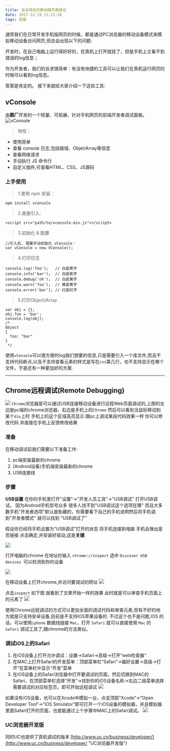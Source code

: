 ```yaml
---
title: 谈谈现在的移动端页面调试
date: 2017-12-19 11:21:26
tags: 前端
---
```



通常我们在日常开发手机版网页的时候，都是通过PC浏览器的移动设备模式来模拟移动设备访问网页,但总会出现以下的问题:

开发时，在自己电脑上运行得好好的，在真机上打开就挂了，但是手机上又看不到错误的log信息；



作为开发者，我们的诉求很简单：有没有快捷的工具可以让我们在真机运行网页的时候可以看到log信息。

答案是肯定的。
接下来就给大家介绍一下这些工具:


## vConsole
由**鹅厂**开发的一个轻量、可拓展、针对手机网页的前端开发者调试面板。![vConsole](https://github.com/Tencent/vConsole)

> 特性：

- 使用简单
- 查看 console 日志,包括报错、Objet/Array等信息
- 查看网络请求
- 手动执行 JS 命令行
- 自定义插件,可查看HTML、CSS、JS源码

### 上手使用

> 1.使用 npm 安装：



	npm install vconsole


> 2.直接引入:



	<script src="path/to/vconsole.min.js"></script>



> 3.初始化 & 配置



	//引入后, 需要手动初始化 vConsole：
	var vConsole = new VConsole();



> 4.打印日志



	console.log('foo');   // 白底黑字
	console.info('bar');  // 白底紫字
	console.debug('oh');  // 白底黄字
	console.warn('foo');  // 黄底黄字
	console.error('bar'); // 红底红字

> 5.打印Object/Array



	var obj = {};
	obj.foo = 'bar';
	console.log(obj);
	/*
	Object
	{
	  foo: "bar"
	}
	 */

使用`vConsole`可以很方便的log我们想要的信息,只是需要引入一个库文件,而且不支持代码断点,以及不支持查看元素的样式是写在`css`第几行，也不支持显示在哪个文件，于是还有一种更加好的方案.



--- 


## Chrome远程调试(Remote Debugging)

![](https://images.cnitblog.com/blog/494920/201411/130923544443367.jpg)
`Chrome`浏览器是可以通过USB连接移动设备进行远程Web页面调试的,上图的左边是pc端的chrome浏览器，右边是手机上的`Chrome` 然后可以看到当鼠标移动到某个`div`上时 手机上的这个区域高亮显示 跟pc上调试某段代码效果一样 你可以修改代码 并直接在手机上反馈修改结果

### 准备
在移动调试前我们需要以下准备工作:

1. pc端安装最新的chrome
2. (Android设备)手机端安装最新的chrome 
3. USB连接线



### 步骤


**USB设置** 在你的手机里打开"设置"->"开发人员工具"->"USB调试" 打开USB调试。 因为Android手机型号众多 很多人找不到"USB调试这个选项在哪" 而且大多数手机"开发者选项"默认是影藏的，你需要看下自己的手机说明然后将手机调到"开发者模式" 就可以找到 "USB调试了" 



假设你已经将手机设置为"USB调试"打开的状态 将手机连接到电脑 手机会弹出是否链接 点击确定,并安装好驱动,这是**关键**.

![](http://img.blog.csdn.net/20150108192728031)



打开电脑的chrome 在地址栏输入 `chrome://inspect`  选中 `Discover USB devices `可以检测到你的设备 

![](https://i.imgur.com/O5GwQwx.png)


在移动设备上打开chrome,并访问要调试的网址
![](https://i.imgur.com/yPYDJ1L.jpg)


点击`inspect` 如下图 就看到了文章开始一样的效果 此时就是可以审查手机页面上的元素了
![](https://i.imgur.com/h3DZ6tJ.jpg)


使用Chrome远程调试的方式可以更加全面的调试代码和审查元素,但有不好的地方就是只支持安卓设备,目前是不支持IOS苹果设备的.
不过这个也不是问题,IOS 的话，可以使用`iphone` 数据线链接 `Mac`，打开 `Safari` 就可以直接使用 `Mac` 的 `Safari` 调试工具了,跟chrome的方法类似。


### 调试iOS上的Safari
1. 在iOS设备上打开允许调试：设置→Safari→高级→打开”web检查器“
2. 在MAC上打开Safari的开发菜单：顶部菜单栏“Safari”→偏好设置→高级→打开”在菜单栏中显示“开发”菜单
3. 在iOS设备上的Safari浏览器中打开要调试的页面，然后切换到MAC的Safari，在顶部菜单栏选择“开发”→找到你的iOS设备名称→右边二级菜单选择需要调试的对应标签页，即可开始远程调试
![](https://i.imgur.com/I2IlAA7.png)

如果没有iOS设备，也可以在Xcode中模拟一台，点击顶部“Xcode”→“Open Developer Tool”→“iOS Simulator”即可打开一个iOS设备的模拟器，并且模拟器里面Safari打开的页面，也是能通过上个步骤中MAC上的Safari调试。
![](https://i.imgur.com/bXzuEH6.jpg)

### UC浏览器开发版

同时UC也提供了真机调试的版本
[http://www.uc.cn/business/developer/](http://www.uc.cn/business/developer/ "UC浏览器开发版")